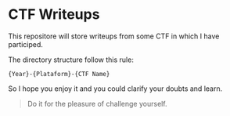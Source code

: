 # CTF Writeups

This repositore will store writeups from some CTF in which I have participed.

The directory structure follow this rule:

```
{Year}-{Plataform}-{CTF Name}
```

So I hope you enjoy it and you could clarify your doubts and learn. 


> Do it for the pleasure of challenge yourself.
